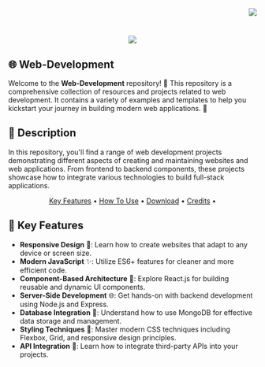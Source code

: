 <!-- Visitors show banner -->
<img align="right" src="https://visitor-badge.laobi.icu/badge?page_id=TayabGhafor.Web-Development" />
<br/>
<!-- Welcome Section -->
<h1 align="center">
    <img src="https://readme-typing-svg.herokuapp.com/?font=Righteous&size=35&center=true&vCenter=true&width=500&height=70&duration=4000&lines=Hi+There!+👋;+I'm+Malik+Tayab!;" />
</h1>

## 🌐 Web-Development

Welcome to the **Web-Development** repository! 🎉 This repository is a comprehensive collection of resources and projects related to web development. It contains a variety of examples and templates to help you kickstart your journey in building modern web applications. 🚀

## 📜 Description

In this repository, you'll find a range of web development projects demonstrating different aspects of creating and maintaining websites and web applications. From frontend to backend components, these projects showcase how to integrate various technologies to build full-stack applications.

<p align="center">
  <a href="#key-features">Key Features</a> •
  <a href="#how-to-use">How To Use</a> •
  <a href="#download">Download</a> •
  <a href="#credits">Credits</a> •
</p>

## 🔑 Key Features

- **Responsive Design** 📱: Learn how to create websites that adapt to any device or screen size.
- **Modern JavaScript** ✨: Utilize ES6+ features for cleaner and more efficient code.
- **Component-Based Architecture** 🧩: Explore React.js for building reusable and dynamic UI components.
- **Server-Side Development** 🌐: Get hands-on with backend development using Node.js and Express.
- **Database Integration** 💾: Understand how to use MongoDB for effective data storage and management.
- **Styling Techniques** 🎨: Master modern CSS techniques including Flexbox, Grid, and responsive design principles.
- **API Integration** 🔗: Learn how to integrate third-party APIs into your projects.

